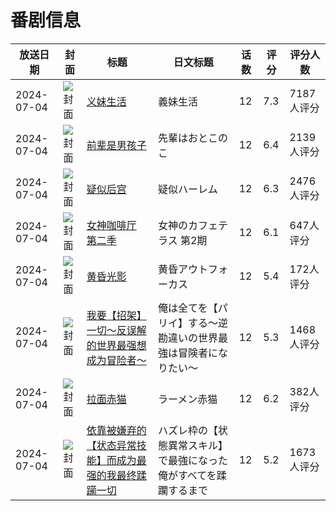 # 番剧信息

|放送日期|封面|标题|日文标题|话数|评分|评分人数|
|---|---|---|---|---|---|---|
|2024-07-04|![封面](https://lain.bgm.tv/pic/cover/c/40/01/393037_I7mvN.jpg)|[义妹生活](https://bangumi.tv/subject/393037)|義妹生活|12|7.3|7187人评分|
|2024-07-04|![封面](https://lain.bgm.tv/pic/cover/c/53/76/425988_RH9UK.jpg)|[前辈是男孩子](https://bangumi.tv/subject/425988)|先輩はおとこのこ|12|6.4|2139人评分|
|2024-07-04|![封面](https://lain.bgm.tv/pic/cover/c/0c/fd/428823_vuwNR.jpg)|[疑似后宫](https://bangumi.tv/subject/428823)|疑似ハーレム|12|6.3|2476人评分|
|2024-07-04|![封面](https://lain.bgm.tv/pic/cover/c/19/d2/442673_23MtT.jpg)|[女神咖啡厅 第二季](https://bangumi.tv/subject/442673)|女神のカフェテラス 第2期|12|6.1|647人评分|
|2024-07-04|![封面](https://lain.bgm.tv/pic/cover/c/75/82/443931_E6OC7.jpg)|[黄昏光影](https://bangumi.tv/subject/443931)|黄昏アウトフォーカス|12|5.4|172人评分|
|2024-07-04|![封面](https://lain.bgm.tv/pic/cover/c/c7/57/463389_PGZ0p.jpg)|[我要【招架】一切〜反误解的世界最强想成为冒险者〜](https://bangumi.tv/subject/463389)|俺は全てを【パリイ】する〜逆勘違いの世界最強は冒険者になりたい〜|12|5.3|1468人评分|
|2024-07-04|![封面](https://lain.bgm.tv/pic/cover/c/60/b2/467243_hB6fN.jpg)|[拉面赤猫](https://bangumi.tv/subject/467243)|ラーメン赤猫|12|6.2|382人评分|
|2024-07-04|![封面](https://lain.bgm.tv/pic/cover/c/ac/c5/476418_50C5z.jpg)|[依靠被嫌弃的【状态异常技能】而成为最强的我最终蹂躏一切](https://bangumi.tv/subject/476418)|ハズレ枠の【状態異常スキル】で最強になった俺がすべてを蹂躙するまで|12|5.2|1673人评分|
